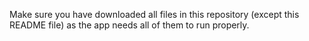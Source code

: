 Make sure you have downloaded all files in this repository (except this README file) as the app needs all of them to run properly.
